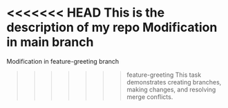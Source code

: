 <<<<<<< HEAD
This is the description of my repo
Modification in main branch
=======
Modification in feature-greeting branch
>>>>>>> feature-greeting
This task demonstrates creating branches, making changes, and resolving merge conflicts.
